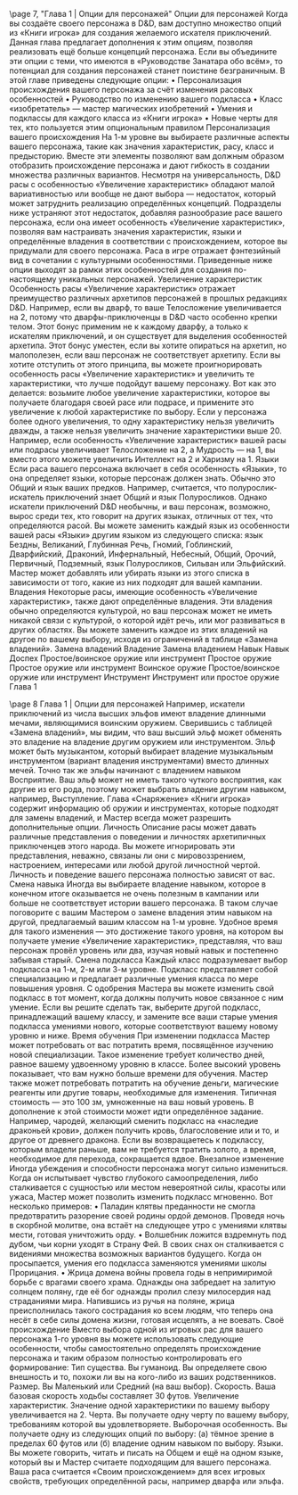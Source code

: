 
\page 7, "Глава 1 | Опции для персонажей"
Опции для персонажей
Когда вы создаёте своего персонажа в D&D, вам доступно множество опций из
«Книги игрока» для создания желаемого искателя приключений. Данная глава предлагает дополнения к этим опциям, позволяя реализовать ещё больше концепций персонажа. Если вы объедините эти опции с теми, что имеются в «Руководстве Занатара обо всём», то потенциал для создания персонажей станет поистине безграничным.
В этой главе приведены следующие опции:
• Персонализация происхождения вашего персонажа за счёт изменения расовых особенностей
• Руководство по изменению вашего подкласса
• Класс «изобретатель» — мастер магических изобретений
• Умения и подклассы для каждого класса из «Книги игрока»
• Новые черты для тех, кто пользуется этим опциональным правилом
Персонализация вашего происхождения
На 1-м уровне вы выбираете различные аспекты вашего персонажа, такие как значения характеристик, расу, класс и предысторию. Вместе эти элементы позволяют вам должным образом отобразить происхождение персонажа и дают гибкость в создании множества различных вариантов. Несмотря на универсальность, D&D расы с особенностью «Увеличение характеристик» обладают малой вариативностью или вообще не дают выбора — недостаток, который может затруднить реализацию определённых концепций. Подразделы ниже устраняют этот недостаток, добавляя разнообразие расе вашего персонажа, если она имеет особенность
«Увеличение характеристик», позволяя вам настраивать значения характеристик, языки и определённые владения в соответствии с происхождением, которое вы придумали для своего персонажа. Раса в игре отражает фэнтезийный вид в сочетании с культурными особенностями. Приведенные ниже опции выходят за рамки этих особенностей для создания по-настоящему уникальных персонажей.
Увеличение характеристик
Особенность расы «Увеличение характеристик» отражает преимущество различных архетипов персонажей в прошлых редакциях D&D. Например, если вы дварф, то ваше Телосложение увеличивается на
2, потому что дварфы-приключенцы в D&D часто особенно крепки телом. Этот бонус применим не к каждому дварфу, а только к искателям приключений, и он существует для выделения особенностей архетипа. Этот бонус уместен, если вы хотите опираться на архетип, но малополезен, если ваш персонаж не соответствует архетипу.
Если вы хотите отступить от этого принципа, вы можете проигнорировать особенность расы
«Увеличение характеристик» и увеличить те характеристики, что лучше подойдут вашему персонажу.
Вот как это делается: возьмите любое увеличение характеристики, которое вы получаете благодаря своей расе или подрасе, и примените это увеличение к любой характеристике по выбору. Если у персонажа более одного увеличения, то одну характеристику нельзя увеличить дважды, а также нельзя увеличить значение характеристики выше 20.
Например, если особенность «Увеличение характеристик» вашей расы или подрасы увеличивает
Телосложение на 2, а Мудрость — на 1, вы вместо этого можете увеличить Интеллект на 2 и Харизму на 1.
Языки
Если раса вашего персонажа включает в себя особенность «Языки», то она определяет языки, которые персонаж должен знать. Обычно это Общий и язык ваших предков. Например, считается, что полурослик-искатель приключений знает Общий и язык Полуросликов. Однако искатели приключений
D&D необычны, и ваш персонаж, возможно, вырос среди тех, кто говорит на других языках, отличных от тех, что определяются расой.
Вы можете заменить каждый язык из особенности вашей расы «Языки» другим языком из следующего списка: язык Бездны, Великаний, Глубинная
Речь, Гномий, Гоблинский, Дварфийский, Драконий, Инфернальный, Небесный, Общий, Орочий,
Первичный, Подземный, язык Полуросликов,
Сильван или Эльфийский.
Мастер может добавлять или убирать языки из этого списка в зависимости от того, какие из них подходят для вашей кампании.
Владения
Некоторые расы, имеющие особенность «Увеличение характеристик», также дают определённые владения. Эти владения обычно определяются культурой, но ваш персонаж может не иметь никакой связи с культурой, о которой идёт речь, или мог развиваться в других областях. Вы можете заменить каждое из этих владений на другое по вашему выбору, исходя из ограничений в таблице «Замена владений».
Замена владений
Владение Замена владением
Навык Навык
Доспех Простое/воинское оружие или инструмент
Простое оружие Простое оружие или инструмент
Воинское оружие Простое/воинское оружие или инструмент
Инструмент Инструмент или простое оружие
Глава 1

\page
8 Глава 1 | Опции для персонажей
Например, искатели приключений из числа высших эльфов имеют владение длинными мечами, являющимися воинским оружием. Сверившись с таблицей «Замена владений», мы видим, что ваш высший эльф может обменять это владение на владение другим оружием или инструментом.
Эльф может быть музыкантом, который выбирает владение музыкальным инструментом (вариант владения инструментами) вместо длинных мечей. Точно так же эльфы начинают с владением навыком Восприятие. Ваш эльф может не иметь такого чуткого восприятия, как другие из его рода, поэтому может выбрать владение другим навыком, например, Выступление.
Глава «Снаряжение» «Книги игрока» содержит информацию об оружии и инструментах, которые подходят для замены владений, и Мастер всегда может разрешить дополнительные опции.
Личность
Описание расы может давать различные представления о поведении и личностях архетипичных приключенцев этого народа. Вы можете игнорировать эти представления, неважно, связаны ли они с мировоззрением, настроением, интересами или любой другой личностной чертой. Личность и поведение вашего персонажа полностью зависят от вас.
Смена навыка
Иногда вы выбираете владение навыком, которое в конечном итоге оказывается не очень полезным в кампании или больше не соответствует истории вашего персонажа. В таком случае поговорите с вашим Мастером о замене владения этим навыком на другой, предлагаемый вашим классом на 1-м уровне. Удобное время для такого изменения — это достижение такого уровня, на котором вы получаете умение «Увеличение характеристик», представляя, что ваш персонаж провёл уровень или два, изучая новый навык и постепенно забывая старый.
Смена подкласса
Каждый класс подразумевает выбор подкласса на
1-м, 2-м или 3-м уровне. Подкласс представляет собой специализацию и предлагает различные умения класса по мере повышения уровня. С одобрения Мастера вы можете изменить свой подкласс в тот момент, когда должны получить новое связанное с ним умение. Если вы решите сделать так, выберите другой подкласс, принадлежащий вашему классу, и замените все ваши старые умения подкласса умениями нового, которые соответствуют вашему новому уровню и ниже.
Время обучения
При изменении подкласса Мастер может потребовать от вас потратить время, посвящённое изучению новой специализации. Такое изменение требует количество дней, равное вашему удвоенному уровню в классе. Более высокий уровень показывает, что вам нужно больше времени для обучения.
Мастер также может потребовать потратить на обучение деньги, магические реагенты или другие товары, необходимые для изменения. Типичная стоимость — это 100 зм, умноженные на ваш новый уровень. В дополнение к этой стоимости может идти определённое задание. Например, чародей, желающий сменить подкласс на «наследие драконьей крови», должен получить кровь, благословение или и то, и другое от древнего дракона.
Если вы возвращаетесь к подклассу, которым владели раньше, вам не требуется тратить золото, а время, необходимое для перехода, сокращается вдвое.
Внезапное изменение
Иногда убеждения и способности персонажа могут сильно измениться. Когда он испытывает чувство глубокого самоопределения, либо сталкивается с сущностью или местом невероятной силы, красоты или ужаса, Мастер может позволить изменить подкласс мгновенно. Вот несколько примеров:
• Паладин клятвы преданности не смогла предотвратить разорение своей родины ордой демонов.
Проведя ночь в скорбной молитве, она встаёт на следующее утро с умениями клятвы мести, готовая уничтожить орду.
• Волшебник ложится вздремнуть под дубом, чьи корни уходят в Страну Фей. В своих снах он сталкивается с видениями множества возможных вариантов будущего. Когда он просыпается, умения его подкласса заменяются умениями школы Прорицания.
• Жрица домена войны провела годы в непримиримой борьбе с врагами своего храма. Однажды она забредает на залитую солнцем поляну, где её бог однажды пролил слезу милосердия над страданиями мира. Напившись из ручья на поляне, жрица преисполнилась такого сострадания ко всем людям, что теперь она несёт в себе силы домена жизни, готовая исцелять, а не воевать.
Своё происхождение
Вместо выбора одной из игровых рас для вашего персонажа 1-го уровня вы можете использовать следующие особенности, чтобы самостоятельно определять происхождение персонажа и таким образом полностью контролировать его формирование:
Тип существа. Вы гуманоид. Вы определяете свою внешность и то, похожи ли вы на кого-либо из ваших родственников.
Размер. Вы Маленький или Средний (на ваш выбор).
Скорость. Ваша базовая скорость ходьбы составляет
30 футов.
Увеличение характеристик. Значение одной характеристики по вашему выбору увеличивается на 2.
Черта. Вы получаете одну черту по вашему выбору, требованиям которой вы удовлетворяете.
Выборочная особенность. Вы получаете одну из следующих опций по выбору: (а) тёмное зрение в пределах 60 футов или (б) владение одним навыком по выбору.
Языки. Вы можете говорить, читать и писать на
Общем и ещё на одном языке, который вы и Мастер считаете подходящим для вашего персонажа.
Ваша раса считается «Своим происхождением» для всех игровых свойств, требующих определённой расы, например дварфа или эльфа.
